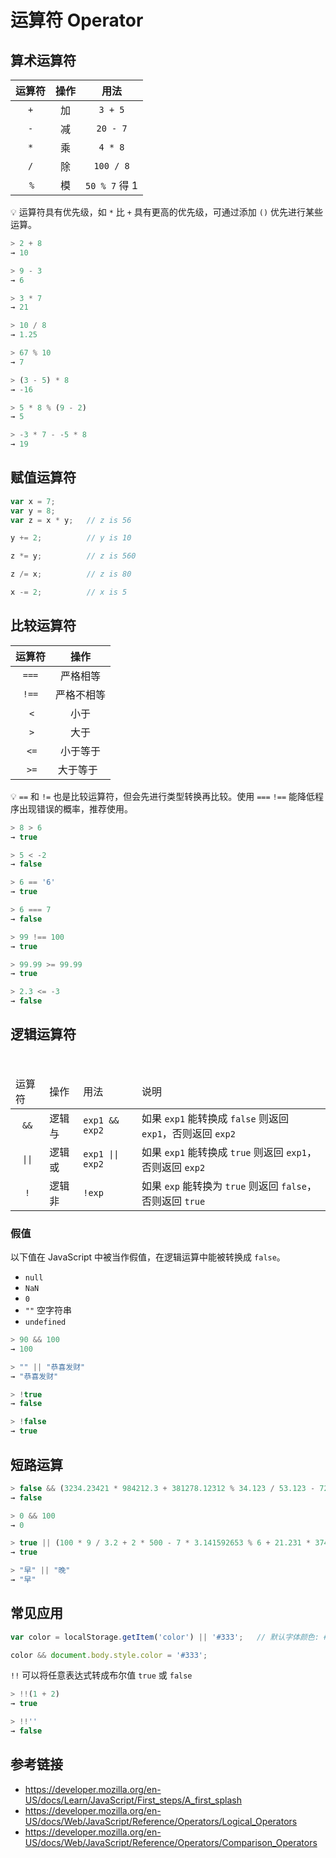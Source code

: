 # 运算符 Operator

## 算术运算符

| 运算符 | 操作 |     用法      |
|:-----:|:---:|:-------------:| 
|  `+`  | 加  | `3 + 5`       |
|  `-`  | 减  | `20 - 7`      |
|  `*`  | 乘  | `4 * 8`       |
|  `/`  | 除  | `100 / 8`     |
|  `%`  | 模  | `50 % 7` 得 1 |

💡 运算符具有优先级，如 `*` 比 `+` 具有更高的优先级，可通过添加 `()` 优先进行某些运算。
```javascript
> 2 + 8
→ 10

> 9 - 3
→ 6

> 3 * 7
→ 21

> 10 / 8
→ 1.25

> 67 % 10
→ 7

> (3 - 5) * 8
→ -16

> 5 * 8 % (9 - 2)
→ 5

> -3 * 7 - -5 * 8
→ 19
```

## 赋值运算符
```javascript
var x = 7;
var y = 8;
var z = x * y;   // z is 56

y += 2;          // y is 10

z *= y;          // z is 560

z /= x;          // z is 80

x -= 2;          // x is 5
```

## 比较运算符
| 运算符 | 操作      |
|:-----:|:--------:|
| `===` | 严格相等   |
| `!==` | 严格不相等 |
|  `<`  | 小于      |
|  `>`  | 大于      |
|  `<=` | 小于等于   |
|  `>=` | 大于等于   |

💡 `==` 和 `!=` 也是比较运算符，但会先进行类型转换再比较。使用 `===` `!==` 能降低程序出现错误的概率，推荐使用。

```javascript
> 8 > 6
→ true

> 5 < -2
→ false

> 6 == '6'
→ true

> 6 === 7
→ false

> 99 !== 100
→ true

> 99.99 >= 99.99
→ true

> 2.3 <= -3
→ false
```

## 逻辑运算符
<table>
  <thead>
    <tr>
      <td>运算符</td>
      <td>操作</td>
      <td>用法</td>
      <td>说明</td>
    </tr>
  </thead>
  <tbody>
    <tr>
      <td align="center"><code>&&</code></td>
      <td>逻辑与</td>
      <td><code>exp1 && exp2</code></td>
      <td>如果 <code>exp1</code> 能转换成 <code>false</code> 则返回 <code>exp1</code>，否则返回 <code>exp2</code></td>
    </tr>
    <tr>
      <td align="center"><code>||</code></td>
      <td>逻辑或</td>
      <td><code>exp1 || exp2</code></td>
      <td>如果 <code>exp1</code> 能转换成 <code>true</code> 则返回 <code>exp1</code>，否则返回 <code>exp2</code> </td>
    </tr>
    <tr>
      <td align="center"><code>!</code></td>
      <td>逻辑非</td>
      <td><code>!exp</code></td>
      <td>如果 <code>exp</code> 能转换为 <code>true</code> 则返回 <code>false</code>，否则返回 <code>true</code></td>
    </tr>
  </tbody>
</table>

### 假值
以下值在 JavaScript 中被当作假值，在逻辑运算中能被转换成 `false`。
* `null`
* `NaN`
* `0`
* `""` 空字符串
* `undefined`

```javascript
> 90 && 100
→ 100

> "" || "恭喜发财"
→ "恭喜发财"

> !true
→ false

> !false
→ true
```

## 短路运算
```javascript
> false && (3234.23421 * 984212.3 + 381278.12312 % 34.123 / 53.123 - 724.123 / 3124.2321)
→ false

> 0 && 100
→ 0

> true || (100 * 9 / 3.2 + 2 * 500 - 7 * 3.141592653 % 6 + 21.231 * 3742.123 / 234.12318)
→ true

> "早" || "晚"
→ "早"
```

## 常见应用
```javascript
var color = localStorage.getItem('color') || '#333';   // 默认字体颜色: #333

color && document.body.style.color = '#333';
```
`!!` 可以将任意表达式转成布尔值 `true` 或 `false`
```javascript
> !!(1 + 2)
→ true

> !!''
→ false
```

## 参考链接
* https://developer.mozilla.org/en-US/docs/Learn/JavaScript/First_steps/A_first_splash
* https://developer.mozilla.org/en-US/docs/Web/JavaScript/Reference/Operators/Logical_Operators
* https://developer.mozilla.org/en-US/docs/Web/JavaScript/Reference/Operators/Comparison_Operators

